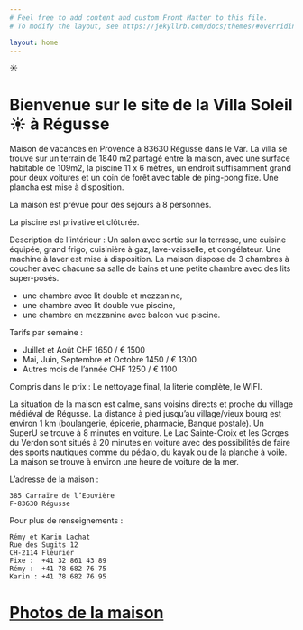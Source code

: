 ```yaml
---
# Feel free to add content and custom Front Matter to this file.
# To modify the layout, see https://jekyllrb.com/docs/themes/#overriding-theme-defaults

layout: home
---
```


☀️
# Bienvenue sur le site de la Villa Soleil ☀️ à Régusse

Maison de vacances en Provence à 83630 Régusse dans le Var.
La villa se trouve sur un terrain de 1840 m2 partagé entre la maison, avec une surface habitable de 109m2, la piscine 11 x 6 mètres, un endroit suffisamment grand pour deux voitures et un coin de forêt avec table de ping-pong fixe.
Une plancha est mise à disposition.

La maison est prévue pour des séjours à 8 personnes.

La piscine est privative et clôturée.

Description de l’intérieur :
Un salon avec sortie sur la terrasse, une cuisine équipée, grand frigo, cuisinière à gaz, lave-vaisselle, et congélateur. Une machine à laver est mise à disposition.
La maison dispose de 3 chambres à coucher avec chacune sa salle de bains et une petite chambre avec des lits super-posés.
- une chambre avec lit double et mezzanine,
- une chambre avec lit double vue piscine,
- une chambre en mezzanine avec balcon vue piscine.


Tarifs par semaine :
- Juillet et Août CHF 1650 / € 1500
- Mai, Juin, Septembre et Octobre 1450 / € 1300
- Autres mois de l’année CHF 1250 / € 1100


Compris dans le prix : Le nettoyage final, la literie complète, le WIFI.

La situation de la maison est calme, sans voisins directs et proche du village médiéval de Régusse. La distance à pied jusqu’au village/vieux bourg est environ 1 km (boulangerie, épicerie, pharmacie, Banque postale). Un SuperU se trouve à 8 minutes en voiture.
Le Lac Sainte-Croix et les Gorges du Verdon sont situés à 20 minutes en voiture avec des possibilités de faire des sports nautiques comme du pédalo, du kayak ou de la planche à voile.
La maison se trouve à environ une heure de voiture de la mer.

L’adresse de la maison :
```
385 Carraïre de l’Eouvière
F-83630 Régusse
```

Pour plus de renseignements :
```
Rémy et Karin Lachat
Rue des Sugits 12
CH-2114 Fleurier
Fixe :  +41 32 861 43 89 
Rémy :  +41 78 682 76 75 
Karin : +41 78 682 76 95

```

# [Photos de la maison][lien_photos]

[lien_photos]: https://drive.google.com/drive/folders/1u66HSnmbkkYKqmUwEsGjTzSHbqHs_sT5?usp=sharing